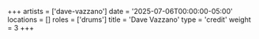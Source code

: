 +++
artists = ['dave-vazzano']
date = '2025-07-06T00:00:00-05:00'
locations = []
roles = ['drums']
title = 'Dave Vazzano'
type = 'credit'
weight = 3
+++
